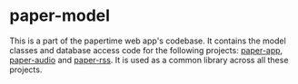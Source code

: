 paper-model
==========

This is a part of the papertime web app's codebase. It contains the model classes and database access
code for the following projects: [paper-app](https://github.com/pramodbiligiri/paper-app),
[paper-audio](https://github.com/pramodbiligiri/paper-audio) and
[paper-rss](https://github.com/pramodbiligiri/paper-rss). It is used as a common library across
all these projects.
